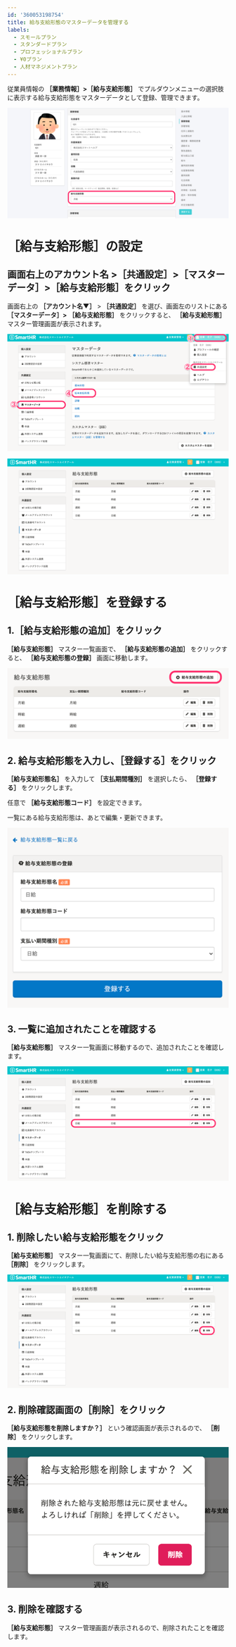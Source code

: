 ```yaml
---
id: '360053198754'
title: 給与支給形態のマスターデータを管理する
labels:
  - スモールプラン
  - スタンダードプラン
  - プロフェッショナルプラン
  - ¥0プラン
  - 人材マネジメントプラン
---
```

従業員情報の **［業務情報］>［給与支給形態］** でプルダウンメニューの選択肢に表示する給与支給形態をマスターデータとして登録、管理できます。

![select_payment_periods.png](./select_payment_periods.png)

# ［給与支給形態］の設定

## 画面右上のアカウント名 >［共通設定］>［マスターデータ］>［給与支給形態］をクリック

画面右上の **［アカウント名▼］** \> **［共通設定］** を選び、画面左のリストにある **［マスターデータ］>**  **［給与支給形態］** をクリックすると、 **［給与支給形態］** マスター管理画面が表示されます。

![](./__________2022-01-21_12_04_13.png)

![](./__________2022-01-21_12_07_43.png)

# ［給与支給形態］を登録する

## 1.［給与支給形態の追加］をクリック

 **［給与支給形態］** マスター一覧画面で、 **［給与支給形態の追加］** をクリックすると、 **［給与支給形態の登録］** 画面に移動します。

![](./__________2022-01-21_12_20_14.png)

## 2\. 給与支給形態を入力し、［登録する］をクリック

 **［給与支給形態名］** を入力して **［支払期間種別］** を選択したら、 **［登録する］** をクリックします。

任意で **［給与支給形態コード］** を設定できます。

一覧にある給与支給形態は、あとで編集・更新できます。

![](./__________2022-01-21_12_18_27.png)

## 3\. 一覧に追加されたことを確認する

 **［給与支給形態］** マスター一覧画面に移動するので、追加されたことを確認します。

![](./00___________2022-01-21_12_21_42.png)

# ［給与支給形態］を削除する

## 1\. 削除したい給与支給形態をクリック

 **［給与支給形態］** マスター一覧画面にて、削除したい給与支給形態の右にある **［削除］** をクリックします。

![](./01___________2022-01-21_12_21_42.png)

## 2\. 削除確認画面の［削除］をクリック

 **［給与支給形態を削除しますか？］** という確認画面が表示されるので、 **［削除］** をクリックします。

![](./__________2022-01-21_12_23_56.png)

## 3\. 削除を確認する

 **［給与支給形態］** マスター管理画面が表示されるので、削除されたことを確認します。
